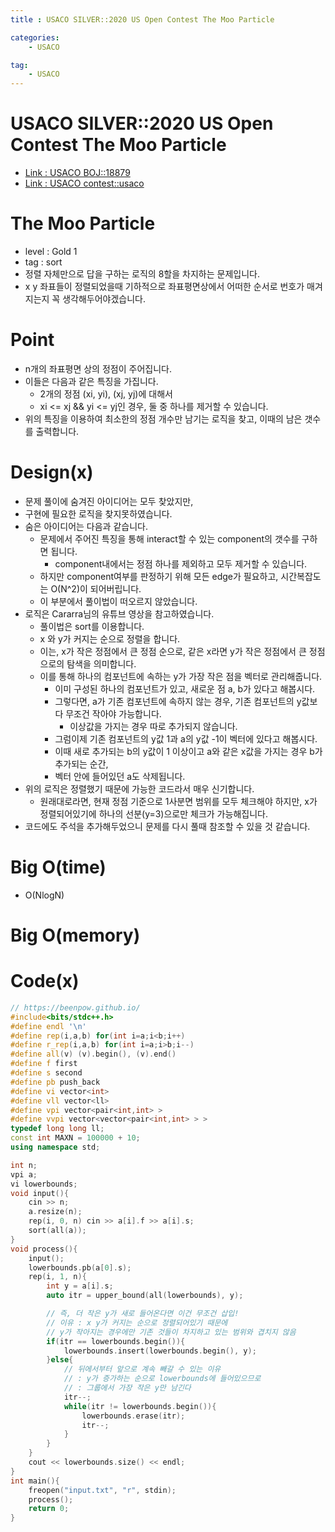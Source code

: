 ```yaml
---
title : USACO SILVER::2020 US Open Contest The Moo Particle

categories:
    - USACO

tag:
    - USACO
---
```

# USACO SILVER::2020 US Open Contest The Moo Particle
- [Link : USACO BOJ::18879](https://www.acmicpc.net/problem/18879)
- [Link : USACO contest::usaco](http://usaco.org/index.php?page=open20results)

# The Moo Particle

- level : Gold 1
- tag : sort
- 정렬 자체만으로 답을 구하는 로직의 8할을 차지하는 문제입니다.
- x y 좌표들이 정렬되었을때 기하적으로 좌표평면상에서 어떠한 순서로 번호가 매겨지는지 꼭 생각해두어야겠습니다.

# Point
- n개의 좌표평면 상의 정점이 주어집니다.
- 이들은 다음과 같은 특징을 가집니다.
  - 2개의 정점 (xi, yi), (xj, yj)에 대해서
  - xi <= xj && yi <= yj인 경우, 둘 중 하나를 제거할 수 있습니다.
- 위의 특징을 이용하여 최소한의 정점 개수만 남기는 로직을 찾고, 이때의 남은 갯수를 출력합니다.

# Design(x)
- 문제 풀이에 숨겨진 아이디어는 모두 찾았지만,
- 구현에 필요한 로직을 찾지못하였습니다.
- 숨은 아이디어는 다음과 같습니다.
  - 문제에서 주어진 특징을 통해 interact할 수 있는 component의 갯수를 구하면 됩니다.
    - component내에서는 정점 하나를 제외하고 모두 제거할 수 있습니다.
  - 하지만 component여부를 판정하기 위해 모든 edge가 필요하고, 시간복잡도는 O(N^2)이 되어버립니다.
  - 이 부분에서 풀이법이 떠오르지 않았습니다.
- 로직은 Cararra님의 유튜브 영상을 참고하였습니다.
  - 풀이법은 sort를 이용합니다.
  - x 와 y가 커지는 순으로 정렬을 합니다.
  - 이는, x가 작은 정점에서 큰 정점 순으로, 같은 x라면 y가 작은 정점에서 큰 정점으로의 탐색을 의미합니다.
  - 이를 통해 하나의 컴포넌트에 속하는 y가 가장 작은 점을 벡터로 관리해줍니다.
    - 이미 구성된 하나의 컴포넌트가 있고, 새로운 점 a, b가 있다고 해봅시다.
    - 그렇다면, a가 기존 컴포넌트에 속하지 않는 경우, 기존 컴포넌트의 y값보다 무조건 작아야 가능합니다.
      - 이상값을 가지는 경우 따로 추가되지 않습니다.
    - 그럼이제 기존 컴포넌트의 y값 1과 a의 y값 -1이 벡터에 있다고 해봅시다.
    - 이때 새로 추가되는 b의 y값이 1 이상이고 a와 같은 x값을 가지는 경우 b가 추가되는 순간,
    - 벡터 안에 들어있던 a도 삭제됩니다.
- 위의 로직은 정렬했기 때문에 가능한 코드라서 매우 신기합니다.
  - 원래대로라면, 현재 정점 기준으로 1사분면 범위를 모두 체크해야 하지만, x가 정렬되어있기에 하나의 선분(y=3)으로만 체크가 가능해집니다.
- 코드에도 주석을 추가해두었으니 문제를 다시 풀때 참조할 수 있을 것 같습니다.

# Big O(time)
- O(NlogN)

# Big O(memory)

# Code(x)

```cpp
// https://beenpow.github.io/
#include<bits/stdc++.h>
#define endl '\n'
#define rep(i,a,b) for(int i=a;i<b;i++)
#define r_rep(i,a,b) for(int i=a;i>b;i--)
#define all(v) (v).begin(), (v).end()
#define f first
#define s second
#define pb push_back
#define vi vector<int>
#define vll vector<ll>
#define vpi vector<pair<int,int> >
#define vvpi vector<vector<pair<int,int> > >
typedef long long ll;
const int MAXN = 100000 + 10;
using namespace std;

int n;
vpi a;
vi lowerbounds;
void input(){
    cin >> n;
    a.resize(n);
    rep(i, 0, n) cin >> a[i].f >> a[i].s;
    sort(all(a));
}
void process(){
    input();
    lowerbounds.pb(a[0].s);
    rep(i, 1, n){
        int y = a[i].s;
        auto itr = upper_bound(all(lowerbounds), y);

        // 즉, 더 작은 y가 새로 들어온다면 이건 무조건 삽입!
        // 이유 : x y가 커지는 순으로 정렬되어있기 때문에
        // y가 작아지는 경우에만 기존 것들이 차지하고 있는 범위와 겹치지 않음
        if(itr == lowerbounds.begin()){
            lowerbounds.insert(lowerbounds.begin(), y);
        }else{
            // 뒤에서부터 앞으로 계속 빼갈 수 있는 이유
            // : y가 증가하는 순으로 lowerbounds에 들어있으므로
            // : 그룹에서 가장 작은 y만 남긴다
            itr--;
            while(itr != lowerbounds.begin()){
                lowerbounds.erase(itr);
                itr--;
            }
        }
    }
    cout << lowerbounds.size() << endl;
}
int main(){
    freopen("input.txt", "r", stdin);
    process();
    return 0;
}
```

